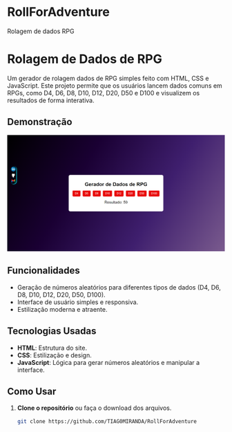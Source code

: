 # RollForAdventure
Rolagem de dados RPG

# Rolagem de Dados de RPG

Um gerador de rolagem dados de RPG simples feito com HTML, CSS e JavaScript. Este projeto permite que os usuários lancem dados comuns em RPGs, como D4, D6, D8, D10, D12, D20, D50 e D100 e visualizem os resultados de forma interativa.

## Demonstração

![Demonstração do Gerador de Dados](img/DemonstraçãodoGeradordeDados.png) 

## Funcionalidades

- Geração de números aleatórios para diferentes tipos de dados (D4, D6, D8, D10, D12, D20, D50, D100).
- Interface de usuário simples e responsiva.
- Estilização moderna e atraente.

## Tecnologias Usadas

- **HTML**: Estrutura do site.
- **CSS**: Estilização e design.
- **JavaScript**: Lógica para gerar números aleatórios e manipular a interface.

## Como Usar

1. **Clone o repositório** ou faça o download dos arquivos.
   ```bash
   git clone https://github.com/TIAG0MIRANDA/RollForAdventure
